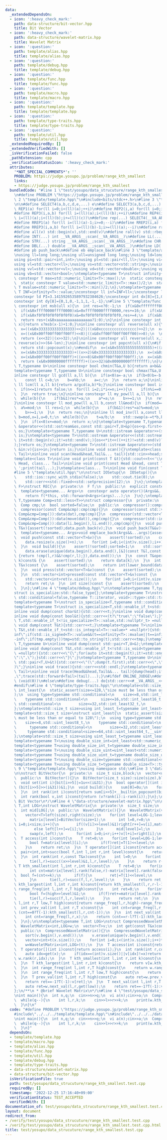 ```yaml
---
data:
  _extendedDependsOn:
  - icon: ':heavy_check_mark:'
    path: data-structure/bit-vector.hpp
    title: Bit Vector
  - icon: ':heavy_check_mark:'
    path: data-structure/wavelet-matrix.hpp
    title: Wavelet Matrix
  - icon: ':question:'
    path: template/alias.hpp
    title: template/alias.hpp
  - icon: ':question:'
    path: template/debug.hpp
    title: template/debug.hpp
  - icon: ':question:'
    path: template/func.hpp
    title: template/func.hpp
  - icon: ':question:'
    path: template/macro.hpp
    title: template/macro.hpp
  - icon: ':question:'
    path: template/template.hpp
    title: template/template.hpp
  - icon: ':question:'
    path: template/type-traits.hpp
    title: template/type-traits.hpp
  - icon: ':question:'
    path: template/util.hpp
    title: template/util.hpp
  _extendedRequiredBy: []
  _extendedVerifiedWith: []
  _isVerificationFailed: false
  _pathExtension: cpp
  _verificationStatusIcon: ':heavy_check_mark:'
  attributes:
    '*NOT_SPECIAL_COMMENTS*': ''
    PROBLEM: https://judge.yosupo.jp/problem/range_kth_smallest
    links:
    - https://judge.yosupo.jp/problem/range_kth_smallest
  bundledCode: "#line 1 \"test/yosupo/data_strucuture/range_kth_smallest.test.cpp\"\
    \n#define PROBLEM \"https://judge.yosupo.jp/problem/range_kth_smallest\"\n#line\
    \ 2 \"template/template.hpp\"\n#include<bits/stdc++.h>\n#line 3 \"template/macro.hpp\"\
    \n\n#define SELECT4(a,b,c,d,e,...) e\n#define SELECT3(a,b,c,d,...) d\n#define\
    \ REP1(a) for(ll i=0;i<(ll)(a);++i)\n#define REP2(i,a) for(ll i=0;i<(ll)(a);++i)\n\
    #define REP3(i,a,b) for(ll i=(ll)(a);i<(ll)(b);++i)\n#define REP4(i,a,b,c) for(ll\
    \ i=(ll)(a);i<(ll)(b);i+=(ll)(c))\n#define rep(...) SELECT4(__VA_ARGS__,REP4,REP3,REP2,REP1)(__VA_ARGS__)\n\
    #define RREP1(a) for(ll i=(ll)(a)-1;i>=0;--i)\n#define RREP2(i,a) for(ll i=(ll)(a)-1;i>=0;--i)\n\
    #define RREP3(i,a,b) for(ll i=(ll)(b)-1;i>=(ll)(a);--i)\n#define rrep(...) SELECT3(__VA_ARGS__,RREP3,RREP2,RREP1)(__VA_ARGS__)\n\
    #define all(v) std::begin(v),std::end(v)\n#define rall(v) std::rbegin(v),std::rend(v)\n\
    #define INT(...) int __VA_ARGS__;scan(__VA_ARGS__)\n#define LL(...) ll __VA_ARGS__;scan(__VA_ARGS__)\n\
    #define STR(...) string __VA_ARGS__;scan(__VA_ARGS__)\n#define CHR(...) char __VA_ARGS__;scan(__VA_ARGS__)\n\
    #define DBL(...) double __VA_ARGS__;scan(__VA_ARGS__)\n#define LD(...) ld __VA_ARGS__;scan(__VA_ARGS__)\n\
    #define pb push_back\n#define eb emplace_back\n#line 3 \"template/alias.hpp\"\n\
    \nusing ll=long long;\nusing ull=unsigned long long;\nusing ld=long double;\n\
    using pi=std::pair<int,int>;\nusing pl=std::pair<ll,ll>;\nusing vi=std::vector<int>;\n\
    using vl=std::vector<ll>;\nusing vs=std::vector<std::string>;\nusing vc=std::vector<char>;\n\
    using vvl=std::vector<vl>;\nusing vd=std::vector<double>;\nusing vp=std::vector<pl>;\n\
    using vb=std::vector<bool>;\ntemplate<typename T>\nstruct infinity{\n  static\
    \ constexpr T max=std::numeric_limits<T>::max();\n  static constexpr T min=std::numeric_limits<T>::min();\n\
    \  static constexpr T value=std::numeric_limits<T>::max()/2;\n  static constexpr\
    \ T mvalue=std::numeric_limits<T>::min()/2;\n};\ntemplate<typename T>constexpr\
    \ T INF=infinity<T>::value;\nconstexpr ll inf=INF<ll>;\nconstexpr ld EPS=1e-8;\n\
    constexpr ld PI=3.1415926535897932384626;\nconstexpr int dx[8]={1,0,-1,0,1,-1,-1,1};\n\
    constexpr int dy[8]={0,1,0,-1,1,1,-1,-1};\n#line 5 \"template/func.hpp\"\n\ninline\
    \ constexpr int msb(ull x){\n  int res=x?0:-1;\n  if(x&0xffffffff00000000)x&=0xffffffff00000000,res+=32;\n\
    \  if(x&0xffff0000ffff0000)x&=0xffff0000ffff0000,res+=16;\n  if(x&0xff00ff00ff00ff00)x&=0xff00ff00ff00ff00,res+=8;\n\
    \  if(x&0xf0f0f0f0f0f0f0f0)x&=0xf0f0f0f0f0f0f0f0,res+=4;\n  if(x&0xcccccccccccccccc)x&=0xcccccccccccccccc,res+=2;\n\
    \  return res+(x&0xaaaaaaaaaaaaaaaa?1:0);\n}\ninline constexpr int ceil_log2(ull\
    \ x){return x?msb(x-1)+1:0;}\ninline constexpr ull reverse(ull x){\n  x=((x&0x5555555555555555)<<1)|((x&0xaaaaaaaaaaaaaaaa)>>1);\n\
    \  x=((x&0x3333333333333333)<<2)|((x&0xcccccccccccccccc)>>2);\n  x=((x&0x0f0f0f0f0f0f0f0f)<<4)|((x&0xf0f0f0f0f0f0f0f0)>>4);\n\
    \  x=((x&0x00ff00ff00ff00ff)<<8)|((x&0xff00ff00ff00ff00)>>8);\n  \n  x=((x&0x0000ffff0000ffff)<<16)|((x&0xffff0000ffff0000)>>16);\n\
    \  return (x<<32)|(x>>32);\n}\ninline constexpr ull reverse(ull x,int len){return\
    \ reverse(x)>>(64-len);}\ninline constexpr int popcnt(ull x){\n#if __cplusplus>=202002L\n\
    \  return std::popcount(x);\n#endif\n  x=(x&0x5555555555555555)+((x>>1)&0x5555555555555555);\n\
    \  x=(x&0x3333333333333333)+((x>>2)&0x3333333333333333);\n  x=(x&0x0f0f0f0f0f0f0f0f)+((x>>4)&0x0f0f0f0f0f0f0f0f);\n\
    \  x=(x&0x00ff00ff00ff00ff)+((x>>8)&0x00ff00ff00ff00ff);\n  x=(x&0x0000ffff0000ffff)+((x>>16)&0x0000ffff0000ffff);\n\
    \  return (x&0x00000000ffffffff)+((x>>32)&0x00000000ffffffff);\n}\ntemplate<typename\
    \ T,typename U>\ninline constexpr bool chmin(T&a,U b){return a>b&&(a=b,true);}\n\
    template<typename T,typename U>\ninline constexpr bool chmax(T&a,U b){return a<b&&(a=b,true);}\n\
    inline constexpr ll gcd(ll a,ll b){\n  if(a<0)a=-a;\n  if(b<0)b=-b;\n  while(b){\n\
    \    const ll c=b;\n    b=a%b;\n    a=c;\n  }\n  return a;\n}\ninline constexpr\
    \ ll lcm(ll a,ll b){return a/gcd(a,b)*b;}\ninline constexpr bool is_prime(ll n){\n\
    \  if(n<=1)return false;\n  for(ll i=2;i*i<=n;i++){\n    if(n%i==0)return false;\n\
    \  }\n  return true;\n}\ninline constexpr ll my_pow(ll a,ll b){\n  ll res=1;\n\
    \  while(b){\n    if(b&1)res*=a;\n    a*=a;\n    b>>=1;\n  }\n  return res;\n\
    }\ninline constexpr ll mod_pow(ll a,ll b,const ll&mod){\n  if(mod==1)return 0;\n\
    \  a%=mod;\n  ll res=1;\n  while(b){\n    if(b&1)(res*=a)%=mod;\n    (a*=a)%=mod;\n\
    \    b>>=1;\n  }\n  return res;\n}\ninline ll mod_inv(ll a,const ll&mod){\n  ll\
    \ b=mod,x=1,u=0,t;\n  while(b){\n    t=a/b;\n    std::swap(a-=t*b,b);\n    std::swap(x-=t*u,u);\n\
    \  }\n  if(x<0)x+=mod;\n  return x;\n}\ntemplate<typename T,typename U>\nstd::ostream\
    \ &operator<<(std::ostream&os,const std::pair<T,U>&p){os<<p.first<<\" \"<<p.second;return\
    \ os;}\ntemplate<typename T,typename U>\nstd::istream &operator>>(std::istream&is,std::pair<T,U>&p){is>>p.first>>p.second;return\
    \ is;}\ntemplate<typename T>\nstd::ostream &operator<<(std::ostream&os,const std::vector<T>&v){for(auto\
    \ it=std::begin(v);it!=std::end(v);){os<<*it<<((++it)!=std::end(v)?\" \":\"\"\
    );}return os;}\ntemplate<typename T>\nstd::istream &operator>>(std::istream&is,std::vector<T>&v){for(T\
    \ &in:v){is>>in;}return is;}\ninline void scan(){}\ntemplate<class Head,class...\
    \ Tail>\ninline void scan(Head&head,Tail&... tail){std::cin>>head;scan(tail...);}\n\
    template<class T>\ninline void print(const T &t){std::cout<<t<<'\\n';}\ntemplate<class\
    \ Head, class... Tail>\ninline void print(const Head &head, const Tail &... tail){std::cout<<head<<'\
    \ ';print(tail...);}\ntemplate<class... T>\ninline void fin(const T &... a){print(a...);exit(0);}\n\
    #line 5 \"template/util.hpp\"\n\nstruct IOSetup{\n  IOSetup(){\n    std::cin.tie(nullptr);\n\
    \    std::ios::sync_with_stdio(false);\n    std::cout.tie(0);\n    std::cout<<std::fixed<<std::setprecision(12);\n\
    \    std::cerr<<std::fixed<<std::setprecision(12);\n  }\n};\ntemplate<typename\
    \ F>\nstruct REC{\n  private:\n  F f;\n  public:\n  explicit constexpr REC(F&&f_):f(std::forward<F>(f_)){}\n\
    \  template<typename... Args>\n  constexpr auto operator()(Args&&...args)const{\n\
    \    return f(*this, std::forward<Args>(args)...);\n  }\n};\ntemplate<typename\
    \ T,typename Comp=std::less<T>>\nstruct compressor{\n  private:\n  std::vector<T>data;\n\
    \  Comp cmp;\n  bool sorted=false;\n  public:\n  compressor():compressor(Comp()){}\n\
    \  compressor(const Comp&cmp):cmp(cmp){}\n  compressor(const std::vector<T>&dat,const\
    \ Comp&cmp=Comp()):data(dat),cmp(cmp){}\n  compressor(std::vector<T>&&dat,const\
    \ Comp&cmp=Comp()):data(move(dat)),cmp(cmp){}\n  compressor(std::initializer_list<T>li,const\
    \ Comp&cmp=Comp()):data(li.begin(),li.end()),cmp(cmp){}\n  void push_back(const\
    \ T&v){assert(!sorted);data.push_back(v);}\n  void push_back(T&&v){assert(!sorted);data.push_back(move(v));}\n\
    \  template<typename... Args>void emplace_back(Args&&...args){assert(!sorted);data.emplace_back(std::forward<Args>(args)...);}\n\
    \  void push(const std::vector<T>&v){\n    assert(!sorted);\n    const int n=data.size();\n\
    \    data.resize(v.size()+n);\n    for(int i=0;i<(int)v.size();i++)data[i+n]=v[i];\n\
    \  }\n  void build(){\n    assert(!sorted);sorted=1;\n    std::sort(data.begin(),data.end(),cmp);\n\
    \    data.erase(unique(data.begin(),data.end(),[&](const T&l,const T&r)->bool\
    \ {return !cmp(l,r)&&!cmp(r,l);}),data.end());\n  }\n  const T&operator[](int\
    \ k)const& {\n    assert(sorted);\n    return data[k];\n  }\n  int get_index(const\
    \ T&v)const {\n    assert(sorted);\n    return int(lower_bound(data.begin(),data.end(),v,cmp)-data.begin());\n\
    \  }\n  void press(std::vector<T>&v)const {\n    assert(sorted);\n    for(auto&&i:v)i=get_index(i);\n\
    \  }\n  std::vector<int>pressed(const std::vector<T>&v)const {\n    assert(sorted);\n\
    \    std::vector<int>ret(v.size());\n    for(int i=0;i<(int)v.size();i++)ret[i]=get_index(v[i]);\n\
    \    return ret;\n  }\n  int size()const {\n    assert(sorted);\n    return data.size();\n\
    \  }\n};\n#line 4 \"template/debug.hpp\"\n\ntemplate<typename T,typename=void>\n\
    struct is_specialize:std::false_type{};\ntemplate<typename T>\nstruct is_specialize<T,typename\
    \ std::conditional<false,typename T::iterator, void>::type>:std::true_type{};\n\
    template<typename T>\nstruct is_specialize<T,typename std::conditional<false,decltype(T::first),void>::type>:std::true_type{};\n\
    template<typename T>\nstruct is_specialize<T,std::enable_if_t<std::is_integral<T>::value,void>>:std::true_type{};\n\
    inline void dump(const char&t){std::cerr<<t;}\ninline void dump(const std::string&t){std::cerr<<t;}\n\
    inline void dump(const bool&t){std::cerr<<(t?\"true\":\"false\");}\ntemplate <typename\
    \ T,std::enable_if_t<!is_specialize<T>::value,std::nullptr_t> =nullptr>\ninline\
    \ void dump(const T&t){std::cerr<<t;}\ntemplate<typename T>\ninline void dump(const\
    \ T&t,std::enable_if_t<std::is_integral<T>::value>* =nullptr){std::string tmp;if(t==infinity<T>::value||t==infinity<T>::max)tmp=\"\
    inf\";if(std::is_signed<T>::value&&(t==infinity<T>::mvalue||t==infinity<T>::min))tmp=\"\
    -inf\";if(tmp.empty())tmp=std::to_string(t);std::cerr<<tmp;}\ntemplate<typename\
    \ T,typename U>\ninline void dump(const std::pair<T,U>&);\ntemplate<typename T>\n\
    inline void dump(const T&t,std::enable_if_t<!std::is_void<typename T::iterator>::value>*\
    \ =nullptr){std::cerr<<\"{\";for(auto it=std::begin(t);it!=std::end(t);){dump(*it);std::cerr<<(++it==t.end()?\"\
    \":\",\");}std::cerr<<\"}\";}\ntemplate<typename T,typename U>\ninline void dump(const\
    \ std::pair<T,U>&t){std::cerr<<\"(\";dump(t.first);std::cerr<<\",\";dump(t.second);std::cerr<<\"\
    )\";}\ninline void trace(){std::cerr<<std::endl;}\ntemplate<typename Head,typename...\
    \ Tail>\ninline void trace(Head&&head,Tail&&... tail){dump(head);if(sizeof...(tail))std::cerr<<\"\
    ,\";trace(std::forward<Tail>(tail)...);}\n#ifdef ONLINE_JUDGE\n#define debug(...)\
    \ (void(0))\n#else\n#define debug(...) do{std::cerr<<#__VA_ARGS__<<\"=\";trace(__VA_ARGS__);}while(0)\n\
    #endif\n#line 4 \"template/type-traits.hpp\"\n\ntemplate<std::size_t size>\nstruct\
    \ int_least{\n  static_assert(size<=128,\"size must be less than or equal to 128\"\
    );\n  using type=typename std::conditional<\n    size<=8,std::int_least8_t,\n\
    \    typename std::conditional<\n      size<=16,std::int_least16_t,\n      typename\
    \ std::conditional<\n        size<=32,std::int_least32_t,\n        typename std::conditional<size<=64,std::int_least64_t,__int128_t>::type>::type>::type>::type;\n\
    };\ntemplate<std::size_t size>using int_least_t=typename int_least<size>::type;\n\
    template<std::size_t size>\nstruct uint_least{\n  static_assert(size<=128,\"size\
    \ must be less than or equal to 128\");\n  using type=typename std::conditional<\n\
    \    size<=8,std::uint_least8_t,\n    typename std::conditional<\n      size<=16,std::uint_least16_t,\n\
    \      typename std::conditional<\n        size<=32,std::uint_least32_t,\n   \
    \     typename std::conditional<size<=64,std::uint_least64_t,__uint128_t>::type>::type>::type>::type;\n\
    };\ntemplate<std::size_t size>using uint_least_t=typename uint_least<size>::type;\n\
    template<typename T>\nusing double_size_int=int_least<std::numeric_limits<T>::digits*2+1>;\n\
    template<typename T>using double_size_int_t=typename double_size_int<T>::type;\n\
    template<typename T>\nusing double_size_uint=uint_least<std::numeric_limits<T>::digits*2>;\n\
    template<typename T>using double_size_uint_t=typename double_size_uint<T>::type;\n\
    template<typename T>\nusing double_size=typename std::conditional<std::is_signed<T>::value,double_size_int<T>,double_size_uint<T>>::type;\n\
    template<typename T>using double_size_t=typename double_size<T>::type;\n#line\
    \ 9 \"template/template.hpp\"\nusing namespace std;\n#line 3 \"data-structure/bit-vector.hpp\"\
    \n\nstruct BitVector{\n  private:\n  size_t size,block;\n  vector<unsigned int>bit,sum;\n\
    \  public:\n  BitVector(){}\n  BitVector(size_t size):size(size),block((size+31)>>5),bit(block,0u),sum(block,0u){}\n\
    \  void set(int i){bit[i>>5]|=1u<<(i&31);}\n  bool operator[](int i)const{return\
    \ (bit[i>>5]>>(i&31))&1;}\n  void build(){\n    sum[0]=0u;\n    for(size_t i=1;i<block;i++)sum[i]=sum[i-1]+__builtin_popcount(bit[i-1]);\n\
    \  }\n  int rank(int i)const{return sum[i>>5]+__builtin_popcount(bit[i>>5]&((1<<(i&31))-1));}\n\
    \  int rank(bool v,int i)const{return (v?rank(i):i-rank(i));}\n};\n/**\n * @brief\
    \ Bit Vector\n*/\n#line 4 \"data-structure/wavelet-matrix.hpp\"\n\ntemplate<typename\
    \ T,int LOG>\nstruct WaveletMatrix{\n  private:\n  size_t size;\n  BitVector matrix[LOG];\n\
    \  int mid[LOG];\n  public:\n  WaveletMatrix(){}\n  WaveletMatrix(vector<T>v):size(v.size()){\n\
    \    vector<T>left(size),right(size);\n    for(int level=LOG-1;level>=0;level--){\n\
    \      matrix[level]=BitVector(size+1);\n      int l=0,r=0;\n      for(size_t\
    \ i=0;i<size;i++){\n        if((v[i]>>level)&1)right[r++]=v[i],matrix[level].set(i);\n\
    \        else left[l++]=v[i];\n      }\n      mid[level]=l;\n      matrix[level].build();\n\
    \      swap(v,left);\n      for(int i=0;i<r;i++)v[l+i]=right[i];\n    }\n  }\n\
    \  T access(int i)const{\n    T ret=0;\n    for(int level=LOG-1;level>=0;level--){\n\
    \      bool f=matrix[level][i];\n      if(f)ret|=T(1)<<level;\n      i=mid[level]*f+matrix[level].rank(f,i);\n\
    \    }\n    return ret;\n  }\n  T operator[](int i)const{return access(i);}\n\
    \  pair<int,int>succ(bool f,int l,int r,int level)const{\n    return {matrix[level].rank(f,l)+mid[level]*f,matrix[level].rank(f,r)+mid[level]*f};\n\
    \  }\n  int rank(int r,const T&x)const{\n    int l=0;\n    for(int level=LOG-1;level>=0;level--){\n\
    \      tie(l,r)=succ((x>>level)&1,l,r,level);\n    }\n    return r-l;\n  }\n \
    \ T kth_smallest(int l,int r,int k)const{\n    T ret=0;\n    for(int level=LOG-1;level>=0;level--){\n\
    \      int cnt=matrix[level].rank(false,r)-matrix[level].rank(false,l);\n    \
    \  bool f=(cnt<=k);\n      if(f){\n        ret|=T(1)<<level;\n        k-=cnt;\n\
    \      }\n      tie(l,r)=succ(f,l,r,level);\n    }\n    return ret;\n  }\n  T\
    \ kth_largest(int l,int r,int k)const{return kth_smallest(l,r,r-l-1-k);}\n  int\
    \ range_freq(int l,int r,T high)const{\n    int ret=0;\n    for(int level=LOG-1;level>=0;level--){\n\
    \      bool f=(high>>level)&1;\n      if(f)ret+=matrix[level].rank(false,r)-matrix[level].rank(false,l);\n\
    \      tie(l,r)=succ(f,l,r,level);\n    }\n    return ret;\n  }\n  int range_freq(int\
    \ l,int r,T low,T high)const{return range_freq(l,r,high)-range_freq(l,r,low);}\n\
    \  int prev_val(int l,int r,T x)const{\n    int cnt=range_freq(l,r,x);\n    return\
    \ (cnt==0?T(-1):kth_smallest(l,r,cnt-1));\n  }\n  int next_val(int l,int r,T x)const{\n\
    \    int cnt=range_freq(l,r,x);\n    return (cnt==r-l?T(-1):kth_largest(l,r,cnt));\n\
    \  }\n};\n\ntemplate<typename T,int LOG>\nstruct CompressedWaveletMatrix{\n  private:\n\
    \  WaveletMatrix<int,LOG>w;\n  vector<T>v;\n  int get(const T&x)const{return lower_bound(v.begin(),v.end(),x)-v.begin();}\n\
    \  public:\n  CompressedWaveletMatrix(){}\n  CompressedWaveletMatrix(const vector<T>&x):v(x){\n\
    \    sort(v.begin(),v.end());\n    v.erase(unique(v.begin(),v.end()),v.end());\n\
    \    vector<int>t(x.size());\n    for(int i=0;i<(int)x.size();i++)t[i]=get(x[i]);\n\
    \    w=WaveletMatrix<int,LOG>(t);\n  }\n  T access(int i)const{return v[w.access(i)];}\n\
    \  T operator[](int i)const{return access(i);}\n  int rank(int r,const T&x)const{\n\
    \    auto idx=get(x);\n    if(idx==(int)v.size()||v[idx]!=x)return 0;\n    return\
    \ w.rank(r,idx);\n  }\n  T kth_smallest(int l,int r,int k)const{\n    return v[w.kth_smallest(l,r,k)];\n\
    \  }\n  T kth_largest(int l,int r,int k)const{\n    return v[w.kth_largest(l,r,k)];\n\
    \  }\n  int range_freq(int l,int r,T high)const{\n    return w.range_freq(l,r,get(high));\n\
    \  }\n  int range_freq(int l,int r,T low,T high)const{\n    return w.range_freq(l,r,get(low),get(high));\n\
    \  }\n  T prev_val(int l,int r,T high)const{\n    auto ret=w.prev_val(l,r,get(high));\n\
    \    return ret==-1?T(-1):v[ret];\n  }\n  T next_val(int l,int r,T low)const{\n\
    \    auto ret=w.next_val(l,r,get(low));\n    return ret==-1?T(-1):v[ret];\n  }\n\
    };\n/**\n * @brief Wavelet Matrix\n*/\n#line 4 \"test/yosupo/data_strucuture/range_kth_smallest.test.cpp\"\
    \nint main(){\n  int n,q;\n  cin>>n>>q;\n  vi a(n);cin>>a;\n  CompressedWaveletMatrix<int,18>w(a);\n\
    \  while(q--){\n    int l,r,k;\n    cin>>l>>r>>k;\n    print(w.kth_smallest(l,r,k));\n\
    \  }\n}\n"
  code: "#define PROBLEM \"https://judge.yosupo.jp/problem/range_kth_smallest\"\n\
    #include\"../../../template/template.hpp\"\n#include\"../../../data-structure/wavelet-matrix.hpp\"\
    \nint main(){\n  int n,q;\n  cin>>n>>q;\n  vi a(n);cin>>a;\n  CompressedWaveletMatrix<int,18>w(a);\n\
    \  while(q--){\n    int l,r,k;\n    cin>>l>>r>>k;\n    print(w.kth_smallest(l,r,k));\n\
    \  }\n}"
  dependsOn:
  - template/template.hpp
  - template/macro.hpp
  - template/alias.hpp
  - template/func.hpp
  - template/util.hpp
  - template/debug.hpp
  - template/type-traits.hpp
  - data-structure/wavelet-matrix.hpp
  - data-structure/bit-vector.hpp
  isVerificationFile: true
  path: test/yosupo/data_strucuture/range_kth_smallest.test.cpp
  requiredBy: []
  timestamp: '2022-12-25 17:16:40+09:00'
  verificationStatus: TEST_ACCEPTED
  verifiedWith: []
documentation_of: test/yosupo/data_strucuture/range_kth_smallest.test.cpp
layout: document
redirect_from:
- /verify/test/yosupo/data_strucuture/range_kth_smallest.test.cpp
- /verify/test/yosupo/data_strucuture/range_kth_smallest.test.cpp.html
title: test/yosupo/data_strucuture/range_kth_smallest.test.cpp
---
```

